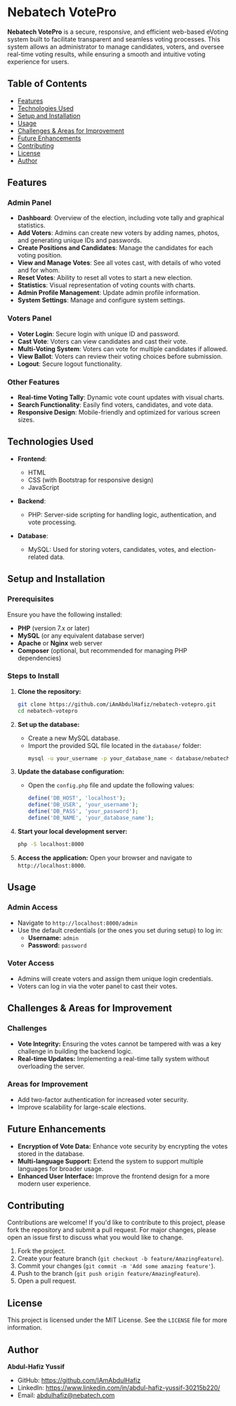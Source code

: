# Nebatech VotePro

**Nebatech VotePro** is a secure, responsive, and efficient web-based eVoting system built to facilitate transparent and seamless voting processes. This system allows an administrator to manage candidates, voters, and oversee real-time voting results, while ensuring a smooth and intuitive voting experience for users.

## Table of Contents
- [Features](#features)
- [Technologies Used](#technologies-used)
- [Setup and Installation](#setup-and-installation)
- [Usage](#usage)
- [Challenges & Areas for Improvement](#challenges--areas-for-improvement)
- [Future Enhancements](#future-enhancements)
- [Contributing](#contributing)
- [License](#license)
- [Author](#author)

## Features

### Admin Panel
- **Dashboard**: Overview of the election, including vote tally and graphical statistics.
- **Add Voters**: Admins can create new voters by adding names, photos, and generating unique IDs and passwords.
- **Create Positions and Candidates**: Manage the candidates for each voting position.
- **View and Manage Votes**: See all votes cast, with details of who voted and for whom.
- **Reset Votes**: Ability to reset all votes to start a new election.
- **Statistics**: Visual representation of voting counts with charts.
- **Admin Profile Management**: Update admin profile information.
- **System Settings**: Manage and configure system settings.

### Voters Panel
- **Voter Login**: Secure login with unique ID and password.
- **Cast Vote**: Voters can view candidates and cast their vote.
- **Multi-Voting System**: Voters can vote for multiple candidates if allowed.
- **View Ballot**: Voters can review their voting choices before submission.
- **Logout**: Secure logout functionality.

### Other Features
- **Real-time Voting Tally**: Dynamic vote count updates with visual charts.
- **Search Functionality**: Easily find voters, candidates, and vote data.
- **Responsive Design**: Mobile-friendly and optimized for various screen sizes.

## Technologies Used
- **Frontend**:
  - HTML
  - CSS (with Bootstrap for responsive design)
  - JavaScript

- **Backend**:
  - PHP: Server-side scripting for handling logic, authentication, and vote processing.

- **Database**:
  - MySQL: Used for storing voters, candidates, votes, and election-related data.

## Setup and Installation

### Prerequisites
Ensure you have the following installed:
- **PHP** (version 7.x or later)
- **MySQL** (or any equivalent database server)
- **Apache** or **Nginx** web server
- **Composer** (optional, but recommended for managing PHP dependencies)

### Steps to Install

1. **Clone the repository:**
   ```bash
   git clone https://github.com/iAmAbdulHafiz/nebatech-votepro.git
   cd nebatech-votepro
   ```

2. **Set up the database:**
   - Create a new MySQL database.
   - Import the provided SQL file located in the `database/` folder:
     ```bash
     mysql -u your_username -p your_database_name < database/nebatech_votepro.sql
     ```

3. **Update the database configuration:**
   - Open the `config.php` file and update the following values:
     ```php
     define('DB_HOST', 'localhost');
     define('DB_USER', 'your_username');
     define('DB_PASS', 'your_password');
     define('DB_NAME', 'your_database_name');
     ```

4. **Start your local development server:**
   ```bash
   php -S localhost:8000
   ```

5. **Access the application:**
   Open your browser and navigate to `http://localhost:8000`.

## Usage

### Admin Access
- Navigate to `http://localhost:8000/admin`
- Use the default credentials (or the ones you set during setup) to log in:
  - **Username:** `admin`
  - **Password:** `password`

### Voter Access
- Admins will create voters and assign them unique login credentials.
- Voters can log in via the voter panel to cast their votes.

## Challenges & Areas for Improvement

### Challenges
- **Vote Integrity:** Ensuring the votes cannot be tampered with was a key challenge in building the backend logic.
- **Real-time Updates:** Implementing a real-time tally system without overloading the server.

### Areas for Improvement
- Add two-factor authentication for increased voter security.
- Improve scalability for large-scale elections.
  
## Future Enhancements
- **Encryption of Vote Data:** Enhance vote security by encrypting the votes stored in the database.
- **Multi-language Support:** Extend the system to support multiple languages for broader usage.
- **Enhanced User Interface:** Improve the frontend design for a more modern user experience.

## Contributing

Contributions are welcome! If you'd like to contribute to this project, please fork the repository and submit a pull request. For major changes, please open an issue first to discuss what you would like to change.

1. Fork the project.
2. Create your feature branch (`git checkout -b feature/AmazingFeature`).
3. Commit your changes (`git commit -m 'Add some amazing feature'`).
4. Push to the branch (`git push origin feature/AmazingFeature`).
5. Open a pull request.

## License

This project is licensed under the MIT License. See the `LICENSE` file for more information.

## Author
**Abdul-Hafiz Yussif**

- GitHub: https://github.com/IAmAbdulHafiz
- LinkedIn: https://www.linkedin.com/in/abdul-hafiz-yussif-30215b220/
- Email: abdulhafiz@nebatech.com

